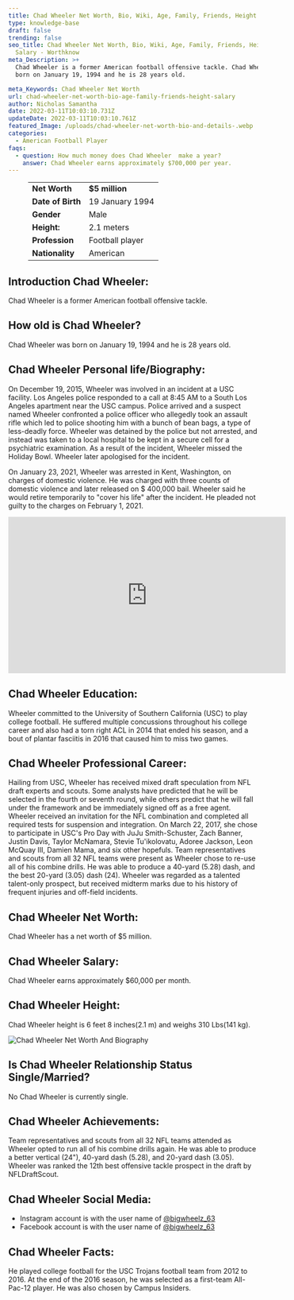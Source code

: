 ```yaml
---
title: Chad Wheeler Net Worth, Bio, Wiki, Age, Family, Friends, Height & Salary
type: knowledge-base
draft: false
trending: false
seo_title: Chad Wheeler Net Worth, Bio, Wiki, Age, Family, Friends, Height &
  Salary - Worthknow
meta_Description: >+
  Chad Wheeler is a former American football offensive tackle. Chad Wheeler was
  born on January 19, 1994 and he is 28 years old.

meta_Keywords: Chad Wheeler Net Worth
url: chad-wheeler-net-worth-bio-age-family-friends-height-salary
author: Nicholas Samantha
date: 2022-03-11T10:03:10.731Z
updateDate: 2022-03-11T10:03:10.761Z
featured_Image: /uploads/chad-wheeler-net-worth-bio-and-details-.webp
categories:
  - American Football Player
faqs:
  - question: How much money does Chad Wheeler  make a year?
    answer: Chad Wheeler earns approximately $700,000 per year.
---
```

<figure class="wp-block-table is-style-stripes">
  <table>
    <tbody>
      <tr>
        <td>
          <strong>Net Worth</strong>
        </td>
        <td>
          <strong>$5 million</strong>
        </td>
      </tr>
      <tr>
        <td>
          <strong>Date of Birth</strong>
        </td>
        <td>19 January 1994</td>
      </tr>
      <tr>
        <td>
          <strong>Gender</strong>
        </td>
        <td>Male</td>
      </tr>
      <tr>
        <td>
          <strong>Height:</strong>
        </td>
        <td>2.1 meters</td>
      </tr>
      <tr>
        <td>
          <strong>Profession</strong>
        </td>
        <td>Football player</td>
      </tr>
      <tr>
        <td>
          <strong>Nationality</strong>
        </td>
        <td>American</td>
      </tr>
    </tbody>
  </table>
</figure>

## **Introduction Chad Wheeler:**

Chad Wheeler is a former American football offensive tackle. 

## **How old is Chad Wheeler?**

Chad Wheeler was born on January 19, 1994 and he is 28 years old.

## **Chad Wheeler Personal life/Biography:**

On December 19, 2015, Wheeler was involved in an incident at a USC facility. Los Angeles police responded to a call at 8:45 AM to a South Los Angeles apartment near the USC campus. Police arrived and a suspect named Wheeler confronted a police officer who allegedly took an assault rifle which led to police shooting him with a bunch of bean bags, a type of less-deadly force. Wheeler was detained by the police but not arrested, and instead was taken to a local hospital to be kept in a secure cell for a psychiatric examination. As a result of the incident, Wheeler missed the Holiday Bowl. Wheeler later apologised for the incident.

On January 23, 2021, Wheeler was arrested in Kent, Washington, on charges of domestic violence. He was charged with three counts of domestic violence and later released on $ 400,000 bail. Wheeler said he would retire temporarily to "cover his life" after the incident. He pleaded not guilty to the charges on February 1, 2021.

<iframe width="560" height="315" src="https://www.youtube.com/embed/Ny92f2ngMLI" title="YouTube video player" frameborder="0" allow="accelerometer; autoplay; clipboard-write; encrypted-media; gyroscope; picture-in-picture" allowfullscreen></iframe>

## **Chad Wheeler Education:**

Wheeler committed to the University of Southern California (USC) to play college football. He suffered multiple concussions throughout his college career and also had a torn right ACL in 2014 that ended his season, and a bout of plantar fasciitis in 2016 that caused him to miss two games.

## **Chad Wheeler Professional Career:**

Hailing from USC, Wheeler has received mixed draft speculation from NFL draft experts and scouts. Some analysts have predicted that he will be selected in the fourth or seventh round, while others predict that he will fall under the framework and be immediately signed off as a free agent. Wheeler received an invitation for the NFL combination and completed all required tests for suspension and integration. On March 22, 2017, she chose to participate in USC's Pro Day with JuJu Smith-Schuster, Zach Banner, Justin Davis, Taylor McNamara, Stevie Tu'ikolovatu, Adoree Jackson, Leon McQuay III, Damien Mama, and six other hopefuls. Team representatives and scouts from all 32 NFL teams were present as Wheeler chose to re-use all of his combine drills. He was able to produce a 40-yard (5.28) dash, and the best 20-yard (3.05) dash (24). Wheeler was regarded as a talented talent-only prospect, but received midterm marks due to his history of frequent injuries and off-field incidents.

## **Chad Wheeler Net Worth:**

Chad Wheeler has a net worth of $5 million.

## **Chad Wheeler Salary:**

Chad Wheeler earns approximately $60,000 per month.

## **Chad Wheeler Height:**

Chad Wheeler height is 6 feet 8 inches(2.1 m) and weighs 310 Lbs(141 kg).

![Chad Wheeler Net Worth And Biography](/uploads/chad-wheeler-net-worth.png)

## **Is Chad Wheeler Relationship Status Single/Married?**

No Chad Wheeler is currently single.

## **Chad Wheeler Achievements:**

Team representatives and scouts from all 32 NFL teams attended as Wheeler opted to run all of his combine drills again. He was able to produce a better vertical (24"), 40-yard dash (5.28), and 20-yard dash (3.05). Wheeler was ranked the 12th best offensive tackle prospect in the draft by NFLDraftScout.

## **Chad Wheeler Social Media:**

* Instagram account is with the user name of <a href="https://www.instagram.com/bigwheelz_63/" target="_blank" rel="nofollow" rel="noopener">@bigwheelz_63</a>
* Facebook account is with the user name of <a href="https://web.facebook.com/public/Chad-Wheeler" target="_blank" rel="nofollow" rel="noopener">@bigwheelz_63</a>

## **Chad Wheeler Facts:**

He played college football for the USC Trojans football team from 2012 to 2016. At the end of the 2016 season, he was selected as a first-team All-Pac-12 player. He was also chosen by Campus Insiders.